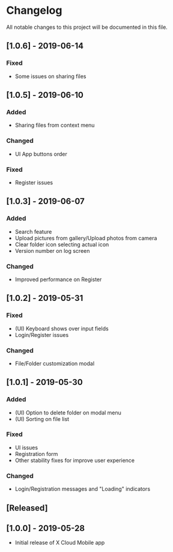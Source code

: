 # Changelog
All notable changes to this project will be documented in this file.

## [1.0.6] - 2019-06-14
### Fixed
- Some issues on sharing files

## [1.0.5] - 2019-06-10
### Added
- Sharing files from context menu

### Changed
- UI App buttons order

### Fixed
- Register issues

## [1.0.3] - 2019-06-07
### Added
- Search feature
- Upload pictures from gallery/Upload photos from camera
- Clear folder icon selecting actual icon
- Version number on log screen

### Changed
- Improved performance on Register

## [1.0.2] - 2019-05-31
### Fixed
- (UI) Keyboard shows over input fields
- Login/Register issues

### Changed
- File/Folder customization modal

## [1.0.1] - 2019-05-30
### Added
- (UI) Option to delete folder on modal menu
- (UI) Sorting on file list

### Fixed
- UI issues
- Registration form
- Other stability fixes for improve user experience

### Changed
- Login/Registration messages and "Loading" indicators

## [Released]

## [1.0.0] - 2019-05-28
- Initial release of X Cloud Mobile app
